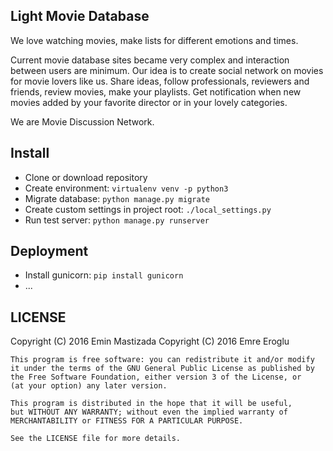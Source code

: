 Light Movie Database
--------------------

We love watching movies, make lists for different emotions and times.

Current movie database sites became very complex and interaction between users are minimum. Our idea is to create social network on movies for movie lovers like us. Share ideas, follow professionals, reviewers and friends, review movies, make your playlists. Get notification when new movies added by your favorite director or in your lovely categories.

We are Movie Discussion Network.

Install
-------

 - Clone or download repository
 - Create environment: `virtualenv venv -p python3`
 - Migrate database: `python manage.py migrate`
 - Create custom settings in project root: `./local_settings.py`
 - Run test server: `python manage.py runserver`

Deployment
----------

- Install gunicorn: `pip install gunicorn`
- ...

LICENSE
-------

Copyright (C) 2016 Emin Mastizada
Copyright (C) 2016 Emre Eroglu

    This program is free software: you can redistribute it and/or modify
    it under the terms of the GNU General Public License as published by
    the Free Software Foundation, either version 3 of the License, or
    (at your option) any later version.

    This program is distributed in the hope that it will be useful,
    but WITHOUT ANY WARRANTY; without even the implied warranty of
    MERCHANTABILITY or FITNESS FOR A PARTICULAR PURPOSE.
    
    See the LICENSE file for more details.
